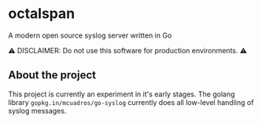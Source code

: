 # octalspan

A modern open source syslog server written in Go

:warning: DISCLAIMER: Do not use this software for production environments. :warning:

## About the project

This project is currently an experiment in it's early stages.  The golang library `gopkg.in/mcuadros/go-syslog` currently does all low-level handling of syslog messages.



